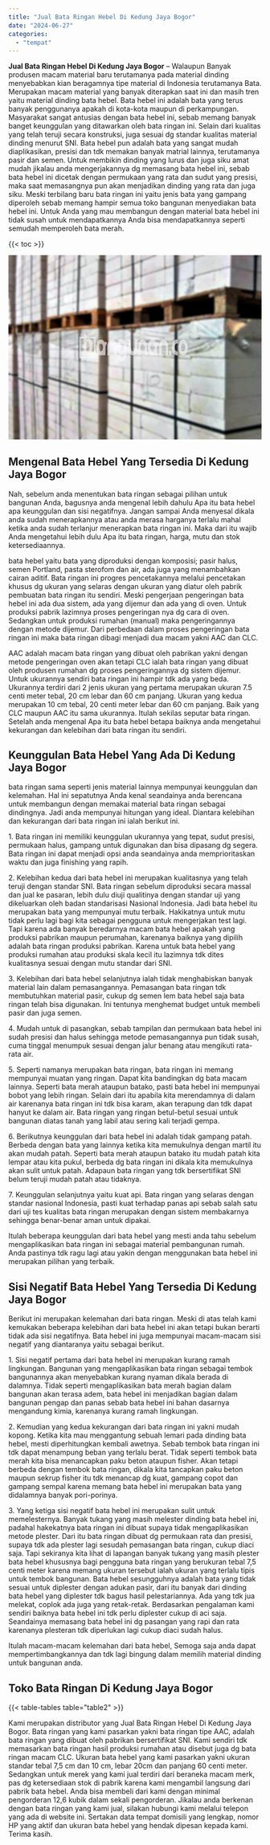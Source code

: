 ```yaml
---
title: "Jual Bata Ringan Hebel Di Kedung Jaya Bogor"
date: "2024-06-27"
categories: 
  - "tempat"
---
```


**Jual Bata Ringan Hebel Di Kedung Jaya Bogor** – Walaupun Banyak produsen macam material baru terutamanya pada material dinding menyebabkan kian beragamnya tipe material di Indonesia terutamanya Bata. Merupakan macam material yang banyak diterapkan saat ini dan masih tren yaitu material dinding bata hebel. Bata hebel ini adalah bata yang terus banyak penggunanya apakah di kota-kota maupun di perkampungan. Masyarakat sangat antusias dengan bata hebel ini, sebab memang banyak banget keunggulan yang ditawarkan oleh bata ringan ini. Selain dari kualitas yang telah teruji secara konstruksi, juga sesuai dg standar kualitas material dinding menurut SNI. Bata hebel pun adalah bata yang sangat mudah diaplikasikan, presisi dan tdk memakan banyak matrial lainnya, terutamanya pasir dan semen. Untuk membikin dinding yang lurus dan juga siku amat mudah jikalau anda mengerjakannya dg memasang bata hebel ini, sebab bata hebel ini dicetak dengan permukaan yang rata dan sudut yang presisi, maka saat memasangnya pun akan menjadikan dinding yang rata dan juga siku. Meski terbilang baru bata ringan ini yaitu jenis bata yang gampang diperoleh sebab memang hampir semua toko bangunan menyediakan bata hebel ini. Untuk Anda yang mau membangun dengan material bata hebel ini tidak susah untuk mendapatkannya Anda bisa mendapatkannya seperti semudah memperoleh bata merah.

{{< toc >}}

![Jual Bata Ringan Hebel Di Kedung Jaya Bogor](/images/jual-hebel-murah-20.png)

## Mengenal Bata Hebel Yang Tersedia Di Kedung Jaya Bogor

Nah, sebelum anda menentukan bata ringan sebagai pilihan untuk bangunan Anda, bagusnya anda mengenal lebih dahulu Apa itu bata hebel apa keunggulan dan sisi negatifnya. Jangan sampai Anda menyesal dikala anda sudah menerapkannya atau anda merasa harganya terlalu mahal ketika anda sudah terlanjur menerapkan bata ringan ini. Maka dari itu wajib Anda mengetahui lebih dulu Apa itu bata ringan, harga, mutu dan stok ketersediaannya.

bata hebel yaitu bata yang diproduksi dengan komposisi; pasir halus, semen Portland, pasta sterofom dan air, ada juga yang menambahkan cairan aditif. Bata ringan ini progres pencetakannya melalui pencetakan khusus dg ukuran yang selaras dengan ukuran yang diatur oleh pabrik pembuatan bata ringan itu sendiri. Meski pengerjaan pengeringan bata hebel ini ada dua sistem, ada yang dijemur dan ada yang di oven. Untuk produksi pabrik lazimnya proses pengeringan nya dg cara di oven. Sedangkan untuk produksi rumahan (manual) maka pengeringannya dengan metode dijemur. Dari perbedaan dalam proses pengeringan bata ringan ini maka bata ringan dibagi menjadi dua macam yakni AAC dan CLC.

AAC adalah macam bata ringan yang dibuat oleh pabrikan yakni dengan metode pengeringan oven akan tetapi CLC ialah bata ringan yang dibuat oleh produsen rumahan dg proses pengeringannya dg sistem dijemur. Untuk ukurannya sendiri bata ringan ini hampir tdk ada yang beda. Ukurannya terdiri dari 2 jenis ukuran yang pertama merupakan ukuran 7.5 centi meter tebal, 20 cm lebar dan 60 cm panjang. Ukuran yang kedua merupakan 10 cm tebal, 20 centi meter lebar dan 60 cm panjang. Baik yang CLC maupun AAC itu sama ukurannya. Itulah sekilas seputar bata ringan. Setelah anda mengenal Apa itu bata hebel betapa baiknya anda mengetahui kekurangan dan kelebihan dari bata ringan itu sendiri.

## Keunggulan Bata Hebel Yang Ada Di Kedung Jaya Bogor

bata ringan sama seperti jenis material lainnya mempunyai keunggulan dan kelemahan. Hal ini sepatutnya Anda kenal seandainya anda berencana untuk membangun dengan memakai material bata ringan sebagai dindingnya. Jadi anda mempunyai hitungan yang ideal. Diantara kelebihan dan kekurangan dari bata ringan ini ialah berikut ini.

1\. Bata ringan ini memiliki keunggulan ukurannya yang tepat, sudut presisi, permukaan halus, gampang untuk digunakan dan bisa dipasang dg segera. Bata ringan ini dapat menjadi opsi anda seandainya anda memprioritaskan waktu dan juga finishing yang rapih.

2\. Kelebihan kedua dari bata hebel ini merupakan kualitasnya yang telah teruji dengan standar SNI. Bata ringan sebelum diproduksi secara massal dan jual ke pasaran, lebih dulu diuji qualitinya dengan standar uji yang dikeluarkan oleh badan standarisasi Nasional Indonesia. Jadi bata hebel itu merupakan bata yang mempunyai mutu terbaik. Hakikatnya untuk mutu tidak perlu lagi bagi kita sebagai pengguna untuk mengerjakan test lagi. Tapi karena ada banyak beredarnya macam bata hebel apakah yang produksi pabrikan maupun perumahan, karenanya baiknya yang dipilih adalah bata ringan produksi pabrikan. Karena untuk bata hebel yang produksi rumahan atau produksi skala kecil itu lazimnya tdk dites kualitasnya sesuai dengan mutu standar dari SNI.

3\. Kelebihan dari bata hebel selanjutnya ialah tidak menghabiskan banyak material lain dalam pemasangannya. Pemasangan bata ringan tdk membutuhkan material pasir, cukup dg semen lem bata hebel saja bata ringan telah bisa digunakan. Ini tentunya menghemat budget untuk membeli pasir dan juga semen.

4\. Mudah untuk di pasangkan, sebab tampilan dan permukaan bata hebel ini sudah presisi dan halus sehingga metode pemasangannya pun tidak susah, cuma tinggal menumpuk sesuai dengan jalur benang atau mengikuti rata-rata air.

5\. Seperti namanya merupakan bata ringan, bata ringan ini memang mempunyai muatan yang ringan. Dapat kita bandingkan dg bata macam lainnya. Seperti bata merah ataupun batako, pasti bata hebel ini mempunyai bobot yang lebih ringan. Selain dari itu apabila kita merendamnya di dalam air karenanya bata ringan ini tdk bisa karam, akan terapung dan tdk dapat hanyut ke dalam air. Bata ringan yang ringan betul-betul sesuai untuk bangunan diatas tanah yang labil atau sering kali terjadi gempa.

6\. Berikutnya keunggulan dari bata hebel ini adalah tidak gampang patah. Berbeda dengan bata yang lainnya ketika kita memukulnya dengan martil itu akan mudah patah. Seperti bata merah ataupun batako itu mudah patah kita lempar atau kita pukul, berbeda dg bata ringan ini dikala kita memukulnya akan sulit untuk patah. Adapaun bata ringan yang tdk bersertifikat SNI belum teruji mudah patah atau tidaknya.

7\. Keunggulan selanjutnya yaitu kuat api. Bata ringan yang selaras dengan standar nasional Indonesia, pasti kuat terhadap panas api sebab salah satu dari uji tes kualitas bata ringan merupakan dengan sistem membakarnya sehingga benar-benar aman untuk dipakai.

Itulah beberapa keunggulan dari bata hebel yang mesti anda tahu sebelum mengaplikasikan bata ringan ini sebagai material pembangunan rumah. Anda pastinya tdk ragu lagi atau yakin dengan menggunakan bata hebel ini merupakan pilihan yang terbaik.

## Sisi Negatif Bata Hebel Yang Tersedia Di Kedung Jaya Bogor

Berikut ini merupakan kelemahan dari bata ringan. Meski di atas telah kami kemukakan beberapa kelebihan dari bata hebel ini akan tetapi bukan berarti tidak ada sisi negatifnya. Bata hebel ini juga mempunyai macam-macam sisi negatif yang diantaranya yaitu sebagai berikut.

1\. Sisi negatif pertama dari bata hebel ini merupakan kurang ramah lingkungan. Bangunan yang mengaplikasikan bata ringan sebagai tembok bangunannya akan menyebabkan kurang nyaman dikala berada di dalamnya. Tidak seperti mengaplikasikan bata merah bagian dalam bangunan akan terasa adem, bata hebel ini menjadikan bagian dalam bangunan pengap dan panas sebab bata hebel ini bahan dasarnya mengandung kimia, karenanya kurang ramah lingkungan.

2\. Kemudian yang kedua kekurangan dari bata ringan ini yakni mudah kopong. Ketika kita mau menggantung sebuah lemari pada dinding bata hebel, mesti diperhitungkan kembali awetnya. Sebab tembok bata ringan ini tdk dapat menampung beban yang terlalu berat. Tidak seperti tembok bata merah kita bisa menancapkan paku beton ataupun fisher. Akan tetapi berbeda dengan tembok bata ringan, dikala kita tancapkan paku beton maupun sekrup fisher itu tdk menancap dg kuat, gampang copot dan gampang sempal karena memang bata hebel ini merupakan bata yang didalamnya banyak pori-porinya.

3\. Yang ketiga sisi negatif bata hebel ini merupakan sulit untuk memelesternya. Banyak tukang yang masih melester dinding bata hebel ini, padahal hakekatnya bata ringan ini dibuat supaya tidak mengaplikasikan metode plester. Dari itu bata ringan dibuat dg permukaan rata dan presisi, supaya tdk ada plester lagi sesudah pemasangan bata ringan, cukup diaci saja. Tapi sekiranya kita lihat di lapangan banyak tukang yang masih plester bata hebel khususnya bagi pengguna bata ringan yang berukuran tebal 7,5 centi meter karena memang ukuran tersebut ialah ukuran yang terlalu tipis untuk tembok bangunan. Bata hebel sesungguhnya adalah bata yang tidak sesuai untuk diplester dengan adukan pasir, dari itu banyak dari dinding bata hebel yang diplester tdk bagus hasil pelestariannya. Ada yang tdk jua melekat, coplok ada juga yang retak-retak. Berdasarkan pengalaman kami sendiri baiknya bata hebel ini tdk perlu diplester cukup di aci saja. Seandainya memasang bata hebel ini dg pasangan yang rapi dan rata karenanya plesteran tdk diperlukan lagi cukup diaci sudah halus.

Itulah macam-macam kelemahan dari bata hebel, Semoga saja anda dapat mempertimbangkannya dan tdk lagi bingung dalam memilih material dinding untuk bangunan anda.

## Toko Bata Ringan Di Kedung Jaya Bogor

{{< table-tables table="table2" >}}

Kami merupakan distributor yang Jual Bata Ringan Hebel Di Kedung Jaya Bogor. Bata ringan yang kami pasarkan yakni bata ringan tipe AAC, adalah bata ringan yang dibuat oleh pabrikan bersertifikat SNI. Kami sendiri tdk memasarkan bata ringan hasil produksi rumahan atau disebut juga dg bata ringan macam CLC. Ukuran bata hebel yang kami pasarkan yakni ukuran standar tebal 7,5 cm dan 10 cm, lebar 20cm dan panjang 60 centi meter. Sedangkan untuk merek yang kami jual terdiri dari beraneka macam merk, pas dg ketersediaan stok di pabrik karena kami mengambil langsung dari pabrik bata hebel. Anda bisa membeli dari kami dengan minimal pengorderan 12,6 kubik dalam sekali pengorderan. Jikalau anda berkenan dengan bata ringan yang kami jual, silakan hubungi kami melalui telepon yang ada di website ini. Sertakan data tempat domisili yang lengkap, nomor HP yang aktif dan ukuran bata hebel yang hendak dipesan kepada kami. Terima kasih.
